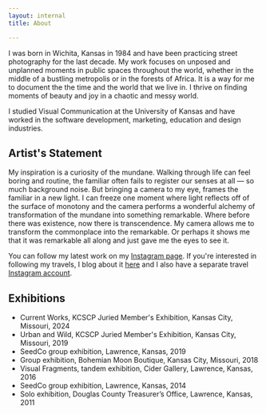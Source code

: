```yaml
---
layout: internal
title: About

---
```

I was born in Wichita, Kansas in 1984 and have been practicing street photography for the last decade. My work focuses on unposed and unplanned moments in public spaces throughout the world, whether in the middle of a bustling metropolis or in the forests of Africa. It is a way for me to document the the time and the world that we live in. I thrive on finding moments of beauty and joy in a chaotic and messy world.

I studied Visual Communication at the University of Kansas and have worked in the software development, marketing, education and design industries.

## Artist's Statement

My inspiration is a curiosity of the mundane. Walking through life can feel boring and routine, the familiar often fails to register our senses at all — so much background noise. But bringing a camera to my eye, frames the familiar in a new light. I can freeze one moment where light reflects off of the surface of monotony and the camera performs a wonderful alchemy of transformation of the mundane into something remarkable. Where before there was existence, now there is transcendence. My camera allows me to transform the commonplace into the remarkable. Or perhaps it shows me that it was remarkable all along and just gave me the eyes to see it.

You can follow my latest work on my [Instagram page](). If you're interested in following my travels, I blog about it [here](http://www.desirepath.life) and I also have a separate travel [Instagram account](http://www.instagram.com/desirepathlife).

## Exhibitions
<ul>
  <li>Current Works, KCSCP Juried Member's Exhibition, Kansas City, Missouri, 2024</li>
  <li>Urban and Wild, KCSCP Juried Member's Exhibition, Kansas City, Missouri, 2019</li>
  <li>SeedCo group exhibition, Lawrence, Kansas, 2019</li>
  <li>Group exhibition, Bohemian Moon Boutique, Kansas City, Missouri, 2018</li>
  <li>Visual Fragments, tandem exhibition, Cider Gallery, Lawrence, Kansas, 2016</li>
  <li>SeedCo group exhibition, Lawrence, Kansas, 2014</li>
  <li>Solo exhibition, Douglas County Treasurer’s Office, Lawrence, Kansas, 2011</li>
</ul>
